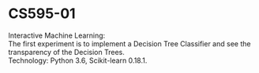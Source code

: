 # CS595-01
Interactive Machine Learning:<br>
The first experiment is to implement a Decision Tree Classifier and see the transparency of the Decision Trees.
<br>Technology: Python 3.6, Scikit-learn 0.18.1.
